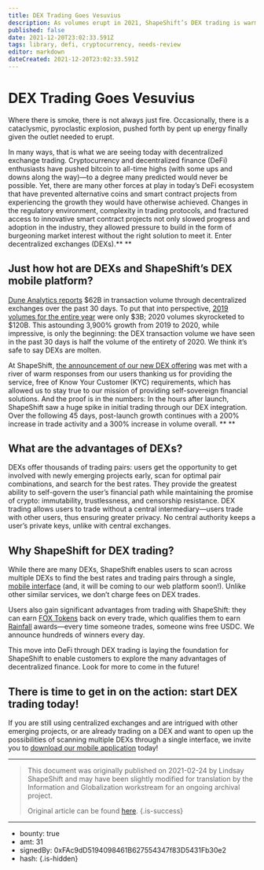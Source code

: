 ```yaml
---
title: DEX Trading Goes Vesuvius
description: As volumes erupt in 2021, ShapeShift’s DEX trading is warmly embraced by users
published: false
date: 2021-12-20T23:02:33.591Z
tags: library, defi, cryptocurrency, needs-review
editor: markdown
dateCreated: 2021-12-20T23:02:33.591Z
---
```


# DEX Trading Goes Vesuvius

Where there is smoke, there is not always just fire. Occasionally, there is a cataclysmic, pyroclastic explosion, pushed forth by pent up energy finally given the outlet needed to erupt.

In many ways, that is what we are seeing today with decentralized exchange trading. Cryptocurrency and decentralized finance (DeFi) enthusiasts have pushed bitcoin to all-time highs (with some ups and downs along the way)—to a degree many predicted would never be possible. Yet, there are many other forces at play in today’s DeFi ecosystem that have prevented alternative coins and smart contract projects from experiencing the growth they would have otherwise achieved. Changes in the regulatory environment, complexity in trading protocols, and fractured access to innovative smart contract projects not only slowed progress and adoption in the industry, they allowed pressure to build in the form of burgeoning market interest without the right solution to meet it. Enter decentralized exchanges (DEXs).** ** 

## Just how hot are DEXs and ShapeShift’s DEX mobile platform? [ ](https://duneanalytics.com/hagaetc/dex-metrics)

 [Dune Analytics reports](https://duneanalytics.com/hagaetc/dex-metrics) $62B in transaction volume through decentralized exchanges over the past 30 days. To put that into perspective, [2019 volumes for the entire year](https://decrypt.co/54193/return-of-the-dex-trading-volumes-poised-to-set-new-record) were only $3B; 2020 volumes skyrocketed to $120B. This astounding 3,900% growth from 2019 to 2020, while impressive, is only the beginning: the DEX transaction volume we have seen in the past 30 days is half the volume of the entirety of 2020. We think it’s safe to say DEXs are molten.

At ShapeShift, [the announcement of our new DEX offering](https://shapeshift.com/newsroom/shapeshift-integrates-dex) was met with a river of warm responses from our users thanking us for providing the service, free of Know Your Customer (KYC) requirements, which has allowed us to stay true to our mission of providing self-sovereign financial solutions. And the proof is in the numbers: In the hours after launch, ShapeShift saw a huge spike in initial trading through our DEX integration. Over the following 45 days, post-launch growth continues with a 200% increase in trade activity and a 300% increase in volume overall.  ** ** 

## What are the advantages of DEXs?

DEXs offer thousands of trading pairs: users get the opportunity to get involved with newly emerging projects early, scan for optimal pair combinations, and search for the best rates. They provide the greatest ability to self-govern the user’s financial path while maintaining the promise of crypto: immutability, trustlessness, and censorship resistance. DEX trading allows users to trade without a central intermediary—users trade with other users, thus ensuring greater privacy. No central authority keeps a user’s private keys, unlike with central exchanges.

## Why ShapeShift for DEX trading?

While there are many DEXs, ShapeShift enables users to scan across multiple DEXs to find the best rates and trading pairs through a single, [mobile interface](https://shapeshift.com/invite) (and, it will be coming to our web platform soon!). Unlike other similar services, we don’t charge fees on DEX trades. 

Users also gain significant advantages from trading with ShapeShift: they can earn [FOX Tokens](https://shapeshift.com/fox-token) back on every trade, which qualifies them to earn [Rainfall](https://shapeshift.com/rainfall) awards—every time someone trades, someone wins free USDC. We announce hundreds of winners every day.

This move into DeFi through DEX trading is laying the foundation for ShapeShift to enable customers to explore the many advantages of decentralized finance. Look for more to come in the future! 

## There is time to get in on the action: start DEX trading today!

If you are still using centralized exchanges and are intrigued with other emerging projects, or are already trading on a DEX and want to open up the possibilities of scanning multiple DEXs through a single interface, we invite you to [download our mobile application](https://shapeshift.com/invite) today! <br/>

---

> This document was originally published on 2021-02-24 by Lindsay ShapeShift and may have been slightly modified for translation by the Information and Globalization workstream for an ongoing archival project.
>
> Original article can be found [here](https://shapeshift.com/library/dex-trading-goes-vesuvius).
{.is-success}

---

- bounty: true
- amt: 31
- signedBy: 0xFAc9dD5194098461B627554347f83D5431Fb30e2
- hash: 
{.is-hidden}